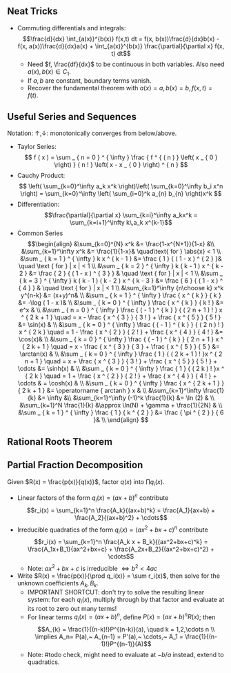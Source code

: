 ## Neat Tricks
- Commuting differentials and integrals:
	$$\frac{d}{dx} \int_{a(x)}^{b(x)} f(x,t) dt = f(x, b(x))\frac{d}{dx}b(x) - f(x, a(x))\frac{d}{dx}a(x) + \int_{a(x)}^{b(x)} \frac{\partial}{\partial x} f(x, t) dt$$
	- Need $f, \frac{df}{dx}$ to be continuous in both variables. Also need $a(x),b(x) \in C_1$.
	- If $a,b$ are constant, boundary terms vanish.
	- Recover the fundamental theorem with $a(x) = a, b(x) = b, f(x,t) = f(t)$.

## Useful Series and Sequences
Notation: $\uparrow, \downarrow$: monotonically converges from below/above.
- Taylor Series: $$ f ( x ) = \sum _ { n = 0 } ^ { \infty } \frac { f ^ { ( n ) } \left( x _ { 0 } \right) } { n ! } \left( x - x _ { 0 } \right) ^ { n } $$
- Cauchy Product:
	$$
	\left( \sum_{k=0}^\infty a_k x^k \right)\left( \sum_{k=0}^\infty b_i x^n \right) = \sum_{k=0}^\infty \left( \sum_{i=0}^k a_{n} b_{n} \right)x^k
	$$
- Differentiation: $$\frac{\partial}{\partial x} \sum_{k=i}^\infty a_kx^k = \sum_{k=i+1}^\infty k\,a_k x^{k-1}$$
- Common Series
		$$\begin{align}
		&\sum_{k=0}^{N} x^k &= \frac{1-x^{N+1}}{1-x} &\\
		&\sum_{k=1}^\infty x^k &= \frac{1}{1-x}& \quad\text{ for } \abs{x} < 1 \\
		&\sum _ { k = 1 } ^ { \infty } k x ^ { k - 1 } &= \frac { 1 } { ( 1 - x ) ^ { 2 } }& \quad \text { for } | x | < 1 \\
		&\sum _ { k = 2 } ^ { \infty } k ( k - 1 ) x ^ { k - 2 } &= \frac { 2 } { ( 1 - x ) ^ { 3 } } & \quad \text { for } | x | < 1  \\  
	  &\sum _ { k = 3 } ^ { \infty } k ( k - 1 ) ( k - 2 ) x ^ { k - 3 } &= \frac { 6 } { ( 1 - x ) ^ { 4 } } & \quad \text { for } | x | < 1   \\
		&\sum_{k=1}^\infty {n\choose k} x^k y^{n-k} &= (x+y)^n& \\   
		&\sum _ { k = 1 } ^ { \infty } \frac { x ^ { k } } { k } &= -\log ( 1 - x )& \\
	  &\sum _ { k = 0 } ^ { \infty } \frac { x ^ { k } } { k ! } &= e^x & \\
		&\sum _ { n = 0 } ^ { \infty } \frac { ( - 1 ) ^ { k } } { ( 2 n + 1 ) ! } x ^ { 2 k + 1 } \quad = x - \frac { x ^ { 3 } } { 3 ! } + \frac { x ^ { 5 } } { 5 ! } &= \sin(x) & \\
		&\sum _ { k = 0 } ^ { \infty } \frac { ( - 1 ) ^ { k } } { ( 2 n ) ! } x ^ { 2 k } \quad = 1 - \frac { x ^ { 2 } } { 2 ! } + \frac { x ^ { 4 } } { 4 ! } &= \cos(x)& \\
		&\sum _ { k = 0 } ^ { \infty } \frac { ( - 1 ) ^ { k } } { 2 n + 1 } x ^ { 2 k + 1 } \quad = x - \frac { x ^ { 3 } } { 3 } + \frac { x ^ { 5 } } { 5 } &= \arctan(x) & \\
		&\sum _ { k = 0 } ^ { \infty } \frac { 1 } { ( 2 k + 1 ) ! }x ^ { 2 n + 1 } \quad = x + \frac { x ^ { 3 } } { 3 ! } + \frac { x ^ { 5 } } { 5 ! } + \cdots &= \sinh(x) & \\
		&\sum _ { k = 0 } ^ { \infty } \frac { 1 } { ( 2 k ) ! }x ^ { 2 k } \quad = 1 + \frac { x ^ { 2 } } { 2 ! } + \frac { x ^ { 4 } } { 4 ! } + \cdots & = \cosh(x) & \\
		&\sum _ { k = 0 } ^ { \infty } \frac { x ^ { 2 k + 1 } } { 2 k + 1 } &= \operatorname { arctanh } x  & \\
		&\sum_{k=1}^\infty \frac{1}{k} &= \infty &\\
		&\sum_{k=1}^\infty (-1)^k \frac{1}{k} &= \ln (2) & \\
		&\sum_{k=1}^N \frac{1}{k} &\approx \ln(N) + \gamma + \frac{1}{2N} & \\
		&\sum _ { k = 1 } ^ { \infty } \frac { 1 } { k ^ { 2 } } &= \frac { \pi ^ { 2 } } { 6 }& \\
		\end{align}
		$$

## Rational Roots Theorem
## Partial Fraction Decomposition
Given $R(x) = \frac{p(x)}{q(x)}$, factor $q(x)$ into $\prod q_i(x)$.
- Linear factors of the form $q_i(x) = (ax+b)^n$ contribute $$r_i(x) = \sum_{k=1}^n \frac{A_k}{(ax+b)^k} = \frac{A_1}{ax+b} + \frac{A_2}{(ax+b)^2} + \cdots$$
- Irreducible quadratics of the form $q_i(x) = (ax^2+bx+c)^n$ contribute $$r_i(x) = \sum_{k=1}^n \frac{A_k x + B_k}{(ax^2+bx+c)^k} = \frac{A_1x+B_1}{ax^2+bx+c} + \frac{A_2x+B_2}{(ax^2+bx+c)^2} + \cdots$$
	- Note: $ax^2+bx+c$ is irreducible $\iff b^2 < 4ac$
- Write $R(x) = \frac{p(x)}{\prod q_i(x)} = \sum r_i(x)$, then solve for the unknown coefficients $A_k, B_k$.
	- IMPORTANT SHORTCUT: don't try to solve the resulting linear system: for each $q_i(x)$, multiply through by that factor and evaluate at its root to zero out many terms!
	- For linear terms $q_i(x) = (ax+b)^n$, define $P(x) = (ax+b)^nR(x)$; then
	$$A_{k} =  \frac{1}{(n-k)!}P^{(n-k)}(a), \quad k = 1,2,\cdots n \\ \implies A_n= P(a),~ A_{n-1} = P'(a),~ \cdots,~ A_1 = \frac{1}{(n-1)!}P^{(n-1)}(A)$$
	- Note: #todo check, might need to evaluate at $-b/a$ instead, extend to quadratics.
